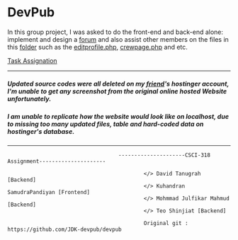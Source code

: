 # DevPub
In this group project, I was asked to do the front-end and back-end alone: implement and design a [forum](https://github.com/shinjiat/DevPub-Website/tree/master/db/forum) and also assist other members on the files in this [folder](https://github.com/shinjiat/DevPub-Website/tree/master/db) such as the [editprofile.php](https://github.com/shinjiat/DevPub-Website/blob/master/db/editprofile.php), [crewpage.php](https://github.com/shinjiat/DevPub-Website/blob/master/db/crewpage.php) and etc.



[Task Assignation](https://github.com/JDK-devpub/devpub/projects/1)

__________________________________________________________________________________________________________________________________________
##### Updated source codes were all deleted on my [friend](https://github.com/buyback)'s hostinger account, I'm unable to get any screenshot from the original online hosted Website unfortunately.
##### I am unable to replicate how the website would look like on localhost, due to missing too many updated files, table and hard-coded data on hostinger's database.
__________________________________________________________________________________________________________________________________________




                                       ---------------------CSCI-318 Assignment---------------------
                                                      
                                               </> David Tanugrah [Backend]
                                               </> Kuhandran SamudraPandiyan [Frontend]
                                               </> Mohmmad Julfikar Mahmud [Backend]
                                               </> Teo Shinjiat [Backend]                                              
                                               
                                               Original git : https://github.com/JDK-devpub/devpub
